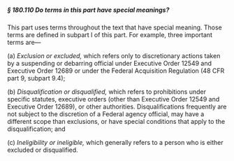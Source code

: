 ##### § 180.110 Do terms in this part have special meanings? #####

This part uses terms throughout the text that have special meaning. Those terms are defined in subpart I of this part. For example, three important terms are—

(a) *Exclusion or excluded,* which refers only to discretionary actions taken by a suspending or debarring official under Executive Order 12549 and Executive Order 12689 or under the Federal Acquisition Regulation (48 CFR part 9, subpart 9.4);

(b) *Disqualification or disqualified,* which refers to prohibitions under specific statutes, executive orders (other than Executive Order 12549 and Executive Order 12689), or other authorities. Disqualifications frequently are not subject to the discretion of a Federal agency official, may have a different scope than exclusions, or have special conditions that apply to the disqualification; and

(c) *Ineligibility or ineligible,* which generally refers to a person who is either excluded or disqualified.